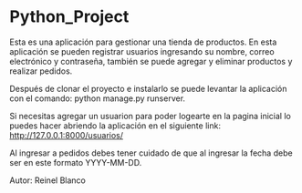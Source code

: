 # Python_Project

Esta es una aplicación para gestionar una tienda de productos.
En esta aplicación se pueden registrar usuarios ingresando su nombre, correo electrónico y contraseña, también se puede agregar y eliminar productos y realizar pedidos.

Después de clonar el proyecto e instalarlo se puede levantar la aplicación con el comando: python manage.py runserver.

Si necesitas agregar un usuarion para poder logearte en la pagina inicial lo puedes hacer abriendo la aplicación en el siguiente link: http://127.0.0.1:8000/usuarios/

Al ingresar a pedidos debes tener cuidado de que al ingresar la fecha debe ser en este formato YYYY-MM-DD.


Autor: Reinel Blanco
